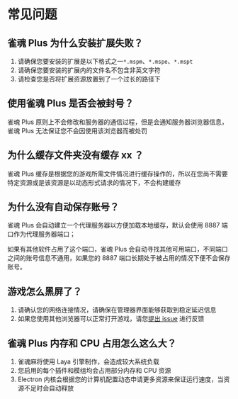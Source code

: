 # 常见问题

## 雀魂 Plus 为什么安装扩展失败？

1. 请确保您要安装的扩展是以下格式之一`*.mspm`、`*.mspe`、`*.mspt`
2. 请确保您要安装的扩展内的文件名不包含非英文字符
3. 请检查您是否将扩展资源放置到了一个过长的路径下

## 使用雀魂 Plus 是否会被封号？

雀魂 Plus 原则上不会修改和服务器的通信过程，但是会通知服务器浏览器信息，雀魂 Plus 无法保证您不会因使用该浏览器而被处罚

## 为什么缓存文件夹没有缓存 xx ？

雀魂 Plus 缓存是根据您的游戏所需文件情况进行缓存操作的，所以在您尚不需要特定资源或是该资源是以动态形式请求的情况下，不会构建缓存

## 为什么没有自动保存账号？

雀魂 Plus 会自动建立一个代理服务器以方便加载本地缓存，默认会使用 8887 端口作为代理服务器端口；

如果有其他软件占用了这个端口，雀魂 Plus 会自动寻找其他可用端口，不同端口之间的账号信息不通用，如果您的 8887 端口长期处于被占用的情况下便不会保存账号。

## 游戏怎么黑屏了？

1. 请确认您的网络连接情况，请确保在管理器界面能够获取到稳定延迟信息
2. 如果您使用其他浏览器可以正常打开游戏，请您[提出 issue](https://github.com/MajsoulPlus/majsoul-plus-client/issues/new/choose) 进行反馈

## 雀魂 Plus 内存和 CPU 占用怎么这么大？

1. 雀魂麻将使用 Laya 引擎制作，会造成较大系统负载
2. 您启用的每个插件和模组均会占用部分内存和 CPU 资源
3. Electron 内核会根据您的计算机配置动态申请更多资源来保证运行速度，当资源不足时会自动释放
